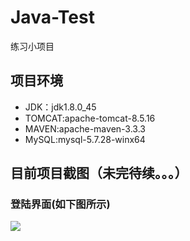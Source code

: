 # Java-Test
练习小项目
## 项目环境
* JDK：jdk1.8.0_45
* TOMCAT:apache-tomcat-8.5.16
* MAVEN:apache-maven-3.3.3
* MySQL:mysql-5.7.28-winx64
## 目前项目截图（未完待续。。。）
### 登陆界面(如下图所示)
![](https://github.com/Hi-world-DF/Java-Test/blob/master/imgs/login.png)
